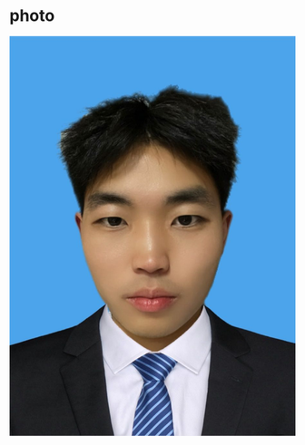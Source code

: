 # photo
![](https://github.com/cycleing2/photo/blob/main/%E5%BE%AE%E4%BF%A1%E5%9B%BE%E7%89%87_20240425213054.jpg)
